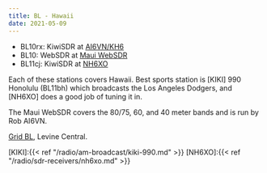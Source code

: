 ```yaml
---
title: BL - Hawaii
date: 2021-05-09
---
```


* BL10rx: KiwiSDR at [AI6VN/KH6](http://kiwisdr.robinett.us:8073/)
* BL10: WebSDR at [Maui WebSDR](http://mauisdr.wsprdaemon.org:8901/)
* BL11cj: KiwiSDR at [NH6XO](http://72.235.217.245:8073/)

Each of these stations covers Hawaii. Best sports station is
[KIKI] 990 Honolulu (BL11bh) which broadcasts the Los Angeles Dodgers,
and [NH6XO] does a good job of tuning it in.

The Maui WebSDR covers the 80/75, 60, and 40 meter bands and is run
by Rob AI6VN.

[Grid BL](http://www.levinecentral.com/ham/grid_square.php?Grid=BL), Levine
Central.

[KIKI]:{{< ref "/radio/am-broadcast/kiki-990.md" >}}
[NH6XO]:{{< ref "/radio/sdr-receivers/nh6xo.md" >}}
